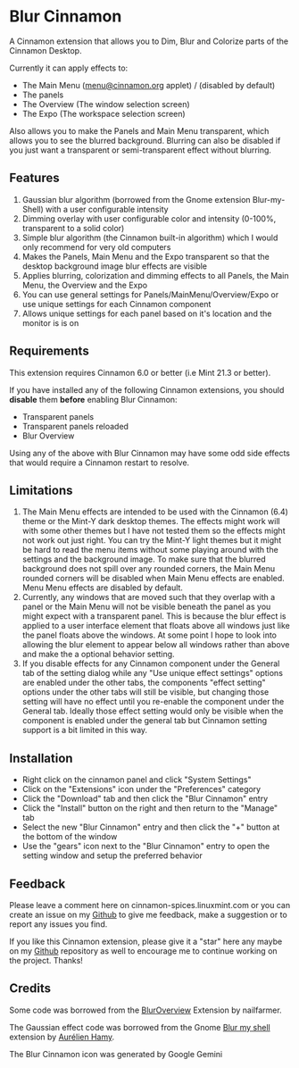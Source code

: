 # Blur Cinnamon

A Cinnamon extension that allows you to Dim, Blur and Colorize parts of the Cinnamon Desktop.

Currently it can apply effects to:

* The Main Menu (menu@cinnamon.org applet) / (disabled by default)
* The panels
* The Overview (The window selection screen)
* The Expo (The workspace selection screen)

Also allows you to make the Panels and Main Menu transparent, which allows you to see the blurred background. Blurring can also be disabled if you just want a transparent or semi-transparent effect without blurring. 

## Features

1. Gaussian blur algorithm (borrowed from the Gnome extension Blur-my-Shell) with a user configurable intensity
2. Dimming overlay with user configurable color and intensity (0-100%, transparent to a solid color)
3. Simple blur algorithm (the Cinnamon built-in algorithm) which I would only recommend for very old computers
4. Makes the Panels, Main Menu and the Expo transparent so that the desktop background image blur effects are visible
5. Applies blurring, colorization and dimming effects to all Panels, the Main Menu, the Overview and the Expo
6. You can use general settings for Panels/MainMenu/Overview/Expo or use unique settings for each Cinnamon component
7. Allows unique settings for each panel based on it's location and the monitor is is on

## Requirements

This extension requires Cinnamon 6.0 or better (i.e Mint 21.3 or better).

If you have installed any of the following Cinnamon extensions, you should **disable** them **before** enabling Blur Cinnamon:

- Transparent panels
- Transparent panels reloaded
- Blur Overview

Using any of the above with Blur Cinnamon may have some odd side effects that would require a Cinnamon restart to resolve.

## Limitations

1. The Main Menu effects are intended to be used with the Cinnamon (6.4) theme or the Mint-Y dark desktop themes. The effects might work will with some other themes but I have not tested them so the effects might not work out just right. You can try the Mint-Y light themes but it might be hard to read the menu items without some playing around with the settings and the background image. To make sure that the blurred background does not spill over any rounded corners, the Main Menu rounded corners will be disabled when Main Menu effects are enabled. Menu Menu effects are disabled by default.
2. Currently, any windows that are moved such that they overlap with a panel or the Main Menu will not be visible beneath the panel as you might expect with a transparent panel. This is because the blur effect is applied to a user interface element that floats above all windows just like the panel floats above the windows. At some point I hope to look into allowing the blur element to appear below all windows rather than above and make the a optional behavior setting.
3. If you disable effects for any Cinnamon component under the General tab of the setting dialog while any "Use unique effect settings" options are enabled under the other tabs, the components "effect setting" options under the other tabs will still be visible, but changing those setting will have no effect until you re-enable the component under the General tab. Ideally those effect setting would only be visible when the component is enabled under the general tab but Cinnamon setting support is a bit limited in this way.

## Installation

- Right click on the cinnamon panel and click "System Settings"
- Click on the "Extensions" icon under the "Preferences" category
- Click the "Download" tab and then click the "Blur Cinnamon" entry
- Click the "Install" button on the right and then return to the "Manage" tab
- Select the new "Blur Cinnamon" entry and then click the "+" button at the bottom of the window
- Use the "gears" icon next to the "Blur Cinnamon" entry to open the setting window and setup the preferred behavior

## Feedback

Please leave a comment here on cinnamon-spices.linuxmint.com or you can create an issue on my [Github](https://github.com/klangman/BlurCinnamon) to give me feedback, make a suggestion or to report any issues you find.

If you like this Cinnamon extension, please give it a "star" here any maybe on my [Github](https://github.com/klangman/BlurCinnamon) repository as well to encourage me to continue working on the project. Thanks!

## Credits

Some code was borrowed from the [BlurOverview](https://cinnamon-spices.linuxmint.com/extensions/view/72) Extension by nailfarmer.

The Gaussian effect code was borrowed from the Gnome [Blur my shell](https://github.com/aunetx/blur-my-shell) extension by [Aurélien Hamy](https://github.com/aunetx).

The Blur Cinnamon icon was generated by Google Gemini
